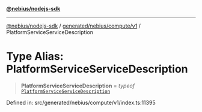 [**@nebius/nodejs-sdk**](../../../../../README.md)

---

[@nebius/nodejs-sdk](../../../../../README.md) / [generated/nebius/compute/v1](../README.md) / PlatformServiceServiceDescription

# Type Alias: PlatformServiceServiceDescription

> **PlatformServiceServiceDescription** = _typeof_ [`PlatformServiceServiceDescription`](../variables/PlatformServiceServiceDescription.md)

Defined in: src/generated/nebius/compute/v1/index.ts:11395
